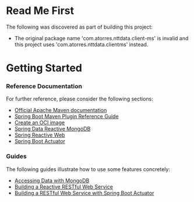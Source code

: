 # Read Me First
The following was discovered as part of building this project:

* The original package name 'com.atorres.nttdata.client-ms' is invalid and this project uses 'com.atorres.nttdata.clientms' instead.

# Getting Started

### Reference Documentation
For further reference, please consider the following sections:

* [Official Apache Maven documentation](https://maven.apache.org/guides/index.html)
* [Spring Boot Maven Plugin Reference Guide](https://docs.spring.io/spring-boot/docs/3.1.2/maven-plugin/reference/html/)
* [Create an OCI image](https://docs.spring.io/spring-boot/docs/3.1.2/maven-plugin/reference/html/#build-image)
* [Spring Data Reactive MongoDB](https://docs.spring.io/spring-boot/docs/3.1.2/reference/htmlsingle/#data.nosql.mongodb)
* [Spring Reactive Web](https://docs.spring.io/spring-boot/docs/3.1.2/reference/htmlsingle/#web.reactive)
* [Spring Boot Actuator](https://docs.spring.io/spring-boot/docs/3.1.2/reference/htmlsingle/#actuator)

### Guides
The following guides illustrate how to use some features concretely:

* [Accessing Data with MongoDB](https://spring.io/guides/gs/accessing-data-mongodb/)
* [Building a Reactive RESTful Web Service](https://spring.io/guides/gs/reactive-rest-service/)
* [Building a RESTful Web Service with Spring Boot Actuator](https://spring.io/guides/gs/actuator-service/)

